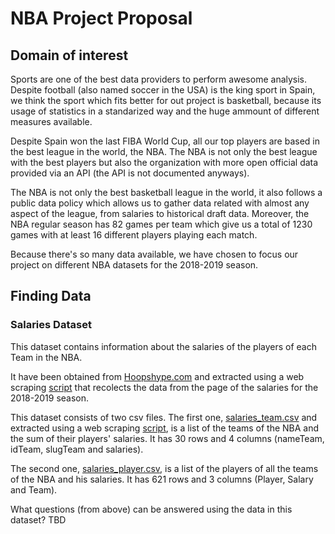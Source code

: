 # NBA Project Proposal

## Domain of interest

Sports are one of the best data providers to perform awesome analysis. Despite football (also named soccer in the USA) is the king sport in Spain, we think the sport which fits better for out project is basketball, because its usage of statistics in a standarized way and the huge ammount of different measures available.

Despite Spain won the last FIBA World Cup, all our top players are based in the best league in the world, the NBA. The NBA is not only the best league with the best players but also the organization with more open official data provided via an API (the API is not documented anyways).

The NBA is not only the best basketball league in the world, it also follows a public data policy which allows us to gather data related with almost any aspect of the league, from salaries to historical draft data. Moreover, the NBA regular season has 82 games per team which give us a total of 1230 games with at least 16 different players playing each match.

Because there's so many data available, we have chosen to focus our project on different NBA datasets for the 2018-2019 season.

## Finding Data

### Salaries Dataset

This dataset contains information about the salaries of the players of each Team in the NBA.

It have been obtained from [Hoopshype.com](https://hoopshype.com/salaries/2018-2019/ "Hoopshype page for 2018 - 2019 salaries") and extracted using a web scraping [script](../master/utils/player_salary_scrapper.R) that recolects the data from the page of the salaries for the 2018-2019 season.

This dataset consists of two csv files. The first one, [salaries_team.csv](../master/data/salaries_team.csv) and extracted using a web scraping [script](../master/utils/player_salary_scrapper.R), is a list of the teams of the NBA and the sum of their players' salaries. It has 30 rows and 4 columns (nameTeam, idTeam, slugTeam and salaries).

The second one, [salaries_player.csv](../master/data/salaries_player.csv), is a list of the players of all the teams of the NBA and his salaries. It has 621 rows and 3 columns (Player, Salary and Team).


What questions (from above) can be answered using the data in this dataset? TBD
